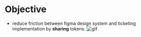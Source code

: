 <!-- section-title: 2 - Objective -->

# Objective
- reduce friction between figma design system and ticketing implementation by **sharing** tokens.
![gif](https://media.giphy.com/media/v1.Y2lkPTc5MGI3NjExZjNsMzE0bGFna2J3NGZ6bDJ2bmJsYWJlcnhreTNxYTJvZXRuMGp1cyZlcD12MV9pbnRlcm5hbF9naWZfYnlfaWQmY3Q9Zw/SRO00fkTDMtdca1P7G/giphy-downsized-large.gif)

<!-- note
Our major takeaway from those meetings was that if figma and ticketing shared the same tokens then we could reduce friction between figma design system and ticketing implementation.
-->
